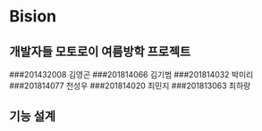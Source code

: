  Bision
=============
개발자들 모토로이 여름방학 프로젝트  
-----------------------------------

###201432008 김영곤
###201814066 김기범
###201814032 박미리
###201814077 천성우
###201814020 최민지
###201813063 최하랑

기능 설계
-------------------

